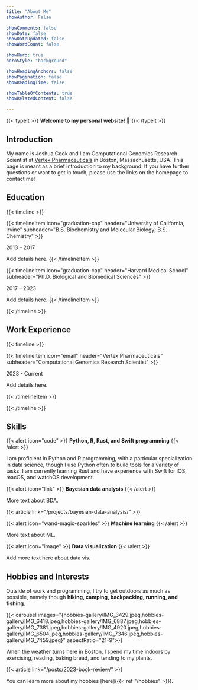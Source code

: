 ```yaml
---
title: "About Me"
showAuthor: False

showComments: false
showDate: false
showDateUpdated: false
showWordCount: false

showHero: true
heroStyle: "background"

showHeadingAnchors: false
showPagination: false
showReadingTime: false

showTableOfContents: true
showRelatedContent: false

---
```


{{< typeit >}}
<b>Welcome to my personal website!</b> 👋
{{< /typeit >}}

## Introduction

My name is Joshua Cook and I am Computational Genomics Research Scientist at [Vertex Pharmaceuticals]() in Boston, Massachusetts, USA.
This page is meant as a brief introduction to my background.
If you have further questions or want to get in touch, please use the links on the homepage to contact me!

## Education

{{< timeline >}}

{{< timelineItem icon="graduation-cap" header="University of California, Irvine" subheader="B.S. Biochemistry and Molecular Biology; B.S. Chemistry" >}}

2013 – 2017 <br>

Add details here.
{{< /timelineItem >}}

{{< timelineItem icon="graduation-cap" header="Harvard Medical School" subheader="Ph.D. Biological and Biomedical Sciences" >}}

2017 – 2023 <br>

Add details here.
{{< /timelineItem >}}

{{< /timeline >}}


## Work Experience


{{< timeline >}}

{{< timelineItem icon="email" header="Vertex Pharmaceuticals" subheader="Computational Genomics Research Scientist" >}}

2023 - Current <br>

Add details here.

{{< /timelineItem >}}

{{< /timeline >}}

## Skills

{{< alert icon="code" >}}
**Python, R, Rust, and Swift programming**
{{< /alert >}}

I am proficient in Python and R programming, with a particular specialization in data science, though I use Python often to build tools for a variety of tasks.
I am currently learning Rust and have experience with Swift for iOS, macOS, and watchOS development.

{{< alert icon="link" >}}
**Bayesian data analysis**
{{< /alert >}}

More text about BDA.

{{< article link="/projects/bayesian-data-analysis/" >}}

{{< alert icon="wand-magic-sparkles" >}}
**Machine learning**
{{< /alert >}}

More text about ML.

{{< alert icon="image" >}}
**Data visualization**
{{< /alert >}}

Add more text here about data vis.

## Hobbies and Interests

Outside of work and programming, I try to get outdoors as much as possible, namely though **hiking, camping, backpacking, running, and fishing**.

{{< carousel images="{hobbies-gallery/IMG_3429.jpeg,hobbies-gallery/IMG_6418.jpeg,hobbies-gallery/IMG_6887.jpeg,hobbies-gallery/IMG_7381.jpeg,hobbies-gallery/IMG_4920.jpeg,hobbies-gallery/IMG_6504.jpeg,hobbies-gallery/IMG_7346.jpeg,hobbies-gallery/IMG_7459.jpeg}" aspectRatio="21-9">}}

When the weather turns here in Boston, I spend my time indoors by exercising, reading, baking bread, and tending to my plants.

{{< article link="/posts/2023-book-review/" >}}

You can learn more about my hobbies [here]({{< ref "/hobbies" >}}).
